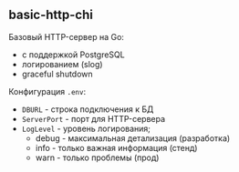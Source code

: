 ## basic-http-chi
Базовый HTTP-сервер на Go:
- с поддержкой PostgreSQL
- логированием (slog)
- graceful shutdown

Конфигурация `.env`:
- `DBURL` - строка подключения к БД
- `ServerPort` - порт для HTTP-сервера
- `LogLevel` - уровень логирования;
	- debug - максимальная детализация (разработка)
	- info - только важная информация (стенд)
	- warn - только проблемы (прод)